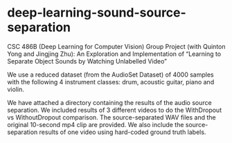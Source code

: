 # deep-learning-sound-source-separation
CSC 486B (Deep Learning for Computer Vision) Group Project (with Quinton Yong and Jingjing Zhu): An Exploration and Implementation of “Learning to Separate Object Sounds by Watching Unlabelled Video”

We use a reduced dataset (from the AudioSet Dataset) of 4000 samples with the following 4 instrument classes: drum, acoustic guitar, piano and violin.

We have attached a directory containing the results of the audio source separation. We included results of 3 different videos to do the WithDropout vs WithoutDropout comparison. The source-separated WAV files and the original 10-second mp4 clip are provided. We also include
the source-separation results of one video using hard-coded ground truth labels.
